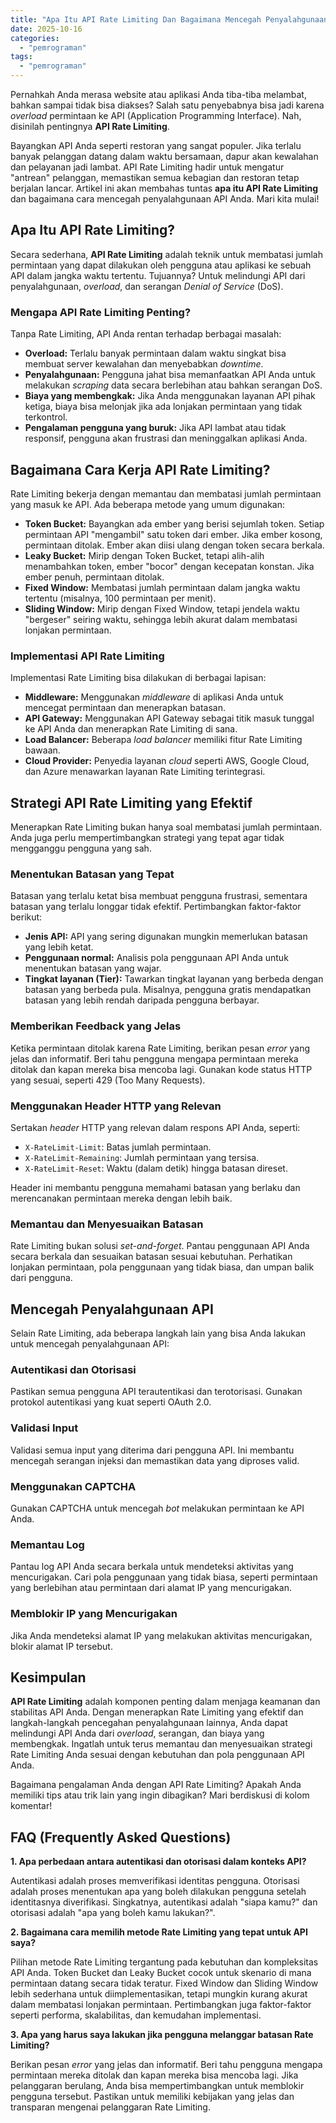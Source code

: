 ```yaml
---
title: "Apa Itu API Rate Limiting Dan Bagaimana Mencegah Penyalahgunaan?"
date: 2025-10-16
categories: 
  - "pemrograman"
tags: 
  - "pemrograman"
---
```


Pernahkah Anda merasa website atau aplikasi Anda tiba-tiba melambat, bahkan sampai tidak bisa diakses? Salah satu penyebabnya bisa jadi karena _overload_ permintaan ke API (Application Programming Interface). Nah, disinilah pentingnya **API Rate Limiting**.

Bayangkan API Anda seperti restoran yang sangat populer. Jika terlalu banyak pelanggan datang dalam waktu bersamaan, dapur akan kewalahan dan pelayanan jadi lambat. API Rate Limiting hadir untuk mengatur "antrean" pelanggan, memastikan semua kebagian dan restoran tetap berjalan lancar. Artikel ini akan membahas tuntas **apa itu API Rate Limiting** dan bagaimana cara mencegah penyalahgunaan API Anda. Mari kita mulai!

## Apa Itu API Rate Limiting?

Secara sederhana, **API Rate Limiting** adalah teknik untuk membatasi jumlah permintaan yang dapat dilakukan oleh pengguna atau aplikasi ke sebuah API dalam jangka waktu tertentu. Tujuannya? Untuk melindungi API dari penyalahgunaan, _overload_, dan serangan _Denial of Service_ (DoS).

### Mengapa API Rate Limiting Penting?

Tanpa Rate Limiting, API Anda rentan terhadap berbagai masalah:

- **Overload:** Terlalu banyak permintaan dalam waktu singkat bisa membuat server kewalahan dan menyebabkan _downtime_.
- **Penyalahgunaan:** Pengguna jahat bisa memanfaatkan API Anda untuk melakukan _scraping_ data secara berlebihan atau bahkan serangan DoS.
- **Biaya yang membengkak:** Jika Anda menggunakan layanan API pihak ketiga, biaya bisa melonjak jika ada lonjakan permintaan yang tidak terkontrol.
- **Pengalaman pengguna yang buruk:** Jika API lambat atau tidak responsif, pengguna akan frustrasi dan meninggalkan aplikasi Anda.

## Bagaimana Cara Kerja API Rate Limiting?

Rate Limiting bekerja dengan memantau dan membatasi jumlah permintaan yang masuk ke API. Ada beberapa metode yang umum digunakan:

- **Token Bucket:** Bayangkan ada ember yang berisi sejumlah token. Setiap permintaan API "mengambil" satu token dari ember. Jika ember kosong, permintaan ditolak. Ember akan diisi ulang dengan token secara berkala.
- **Leaky Bucket:** Mirip dengan Token Bucket, tetapi alih-alih menambahkan token, ember "bocor" dengan kecepatan konstan. Jika ember penuh, permintaan ditolak.
- **Fixed Window:** Membatasi jumlah permintaan dalam jangka waktu tertentu (misalnya, 100 permintaan per menit).
- **Sliding Window:** Mirip dengan Fixed Window, tetapi jendela waktu "bergeser" seiring waktu, sehingga lebih akurat dalam membatasi lonjakan permintaan.

### Implementasi API Rate Limiting

Implementasi Rate Limiting bisa dilakukan di berbagai lapisan:

- **Middleware:** Menggunakan _middleware_ di aplikasi Anda untuk mencegat permintaan dan menerapkan batasan.
- **API Gateway:** Menggunakan API Gateway sebagai titik masuk tunggal ke API Anda dan menerapkan Rate Limiting di sana.
- **Load Balancer:** Beberapa _load balancer_ memiliki fitur Rate Limiting bawaan.
- **Cloud Provider:** Penyedia layanan _cloud_ seperti AWS, Google Cloud, dan Azure menawarkan layanan Rate Limiting terintegrasi.

## Strategi API Rate Limiting yang Efektif

Menerapkan Rate Limiting bukan hanya soal membatasi jumlah permintaan. Anda juga perlu mempertimbangkan strategi yang tepat agar tidak mengganggu pengguna yang sah.

### Menentukan Batasan yang Tepat

Batasan yang terlalu ketat bisa membuat pengguna frustrasi, sementara batasan yang terlalu longgar tidak efektif. Pertimbangkan faktor-faktor berikut:

- **Jenis API:** API yang sering digunakan mungkin memerlukan batasan yang lebih ketat.
- **Penggunaan normal:** Analisis pola penggunaan API Anda untuk menentukan batasan yang wajar.
- **Tingkat layanan (Tier):** Tawarkan tingkat layanan yang berbeda dengan batasan yang berbeda pula. Misalnya, pengguna gratis mendapatkan batasan yang lebih rendah daripada pengguna berbayar.

### Memberikan Feedback yang Jelas

Ketika permintaan ditolak karena Rate Limiting, berikan pesan _error_ yang jelas dan informatif. Beri tahu pengguna mengapa permintaan mereka ditolak dan kapan mereka bisa mencoba lagi. Gunakan kode status HTTP yang sesuai, seperti 429 (Too Many Requests).

### Menggunakan Header HTTP yang Relevan

Sertakan _header_ HTTP yang relevan dalam respons API Anda, seperti:

- `X-RateLimit-Limit`: Batas jumlah permintaan.
- `X-RateLimit-Remaining`: Jumlah permintaan yang tersisa.
- `X-RateLimit-Reset`: Waktu (dalam detik) hingga batasan direset.

Header ini membantu pengguna memahami batasan yang berlaku dan merencanakan permintaan mereka dengan lebih baik.

### Memantau dan Menyesuaikan Batasan

Rate Limiting bukan solusi _set-and-forget_. Pantau penggunaan API Anda secara berkala dan sesuaikan batasan sesuai kebutuhan. Perhatikan lonjakan permintaan, pola penggunaan yang tidak biasa, dan umpan balik dari pengguna.

## Mencegah Penyalahgunaan API

Selain Rate Limiting, ada beberapa langkah lain yang bisa Anda lakukan untuk mencegah penyalahgunaan API:

### Autentikasi dan Otorisasi

Pastikan semua pengguna API terautentikasi dan terotorisasi. Gunakan protokol autentikasi yang kuat seperti OAuth 2.0.

### Validasi Input

Validasi semua input yang diterima dari pengguna API. Ini membantu mencegah serangan injeksi dan memastikan data yang diproses valid.

### Menggunakan CAPTCHA

Gunakan CAPTCHA untuk mencegah _bot_ melakukan permintaan ke API Anda.

### Memantau Log

Pantau log API Anda secara berkala untuk mendeteksi aktivitas yang mencurigakan. Cari pola penggunaan yang tidak biasa, seperti permintaan yang berlebihan atau permintaan dari alamat IP yang mencurigakan.

### Memblokir IP yang Mencurigakan

Jika Anda mendeteksi alamat IP yang melakukan aktivitas mencurigakan, blokir alamat IP tersebut.

## Kesimpulan

**API Rate Limiting** adalah komponen penting dalam menjaga keamanan dan stabilitas API Anda. Dengan menerapkan Rate Limiting yang efektif dan langkah-langkah pencegahan penyalahgunaan lainnya, Anda dapat melindungi API Anda dari _overload_, serangan, dan biaya yang membengkak. Ingatlah untuk terus memantau dan menyesuaikan strategi Rate Limiting Anda sesuai dengan kebutuhan dan pola penggunaan API Anda.

Bagaimana pengalaman Anda dengan API Rate Limiting? Apakah Anda memiliki tips atau trik lain yang ingin dibagikan? Mari berdiskusi di kolom komentar!

## FAQ (Frequently Asked Questions)

**1\. Apa perbedaan antara autentikasi dan otorisasi dalam konteks API?**

Autentikasi adalah proses memverifikasi identitas pengguna. Otorisasi adalah proses menentukan apa yang boleh dilakukan pengguna setelah identitasnya diverifikasi. Singkatnya, autentikasi adalah "siapa kamu?" dan otorisasi adalah "apa yang boleh kamu lakukan?".

**2\. Bagaimana cara memilih metode Rate Limiting yang tepat untuk API saya?**

Pilihan metode Rate Limiting tergantung pada kebutuhan dan kompleksitas API Anda. Token Bucket dan Leaky Bucket cocok untuk skenario di mana permintaan datang secara tidak teratur. Fixed Window dan Sliding Window lebih sederhana untuk diimplementasikan, tetapi mungkin kurang akurat dalam membatasi lonjakan permintaan. Pertimbangkan juga faktor-faktor seperti performa, skalabilitas, dan kemudahan implementasi.

**3\. Apa yang harus saya lakukan jika pengguna melanggar batasan Rate Limiting?**

Berikan pesan _error_ yang jelas dan informatif. Beri tahu pengguna mengapa permintaan mereka ditolak dan kapan mereka bisa mencoba lagi. Jika pelanggaran berulang, Anda bisa mempertimbangkan untuk memblokir pengguna tersebut. Pastikan untuk memiliki kebijakan yang jelas dan transparan mengenai pelanggaran Rate Limiting.
